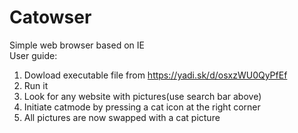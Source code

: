 # Catowser
Simple web browser based on IE<br />
User guide:<br />
1. Dowload executable file from https://yadi.sk/d/osxzWU0QyPfEf <br />
2. Run it <br />
3. Look for any website with pictures(use search bar above) <br />
4. Initiate catmode by pressing a cat icon at the right corner <br />
5. All pictures are now swapped with a cat picture <br />
